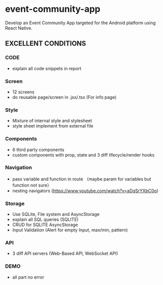 # event-community-app
Develop an Event Community App targeted for the Android platform using React Native. 

## EXCELLENT CONDITIONS

### CODE
- explain all code snippets in report

### Screen
- 12 screens
- do reusable page/screen in .jsx/.tsx (For info page)

### Style
- Mixture of internal style and stylesheet
- style sheet implement from external file

### Components
- 6 third party components
- custom components with prop, state and 3 diff lifecycle/render hooks

### Navigation
- pass variable and function in route （maybe param for variables but function not sure）
- nesting navigators (https://www.youtube.com/watch?v=aDqSrYXbC0o)

### Storage
- Use SQLite, File system and AsyncStorage
- explain all SQL queries (SQLITE)
- CRUD for SQLITE AsyncStorage
- Input Validation (Alert for empty Input, max/min, pattern)

### API
- 3 diff API servers (Web-Based API, WebSocket API)

### DEMO
- all part no error

